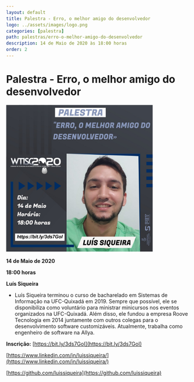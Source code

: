 ```yaml
---
layout: default
title: Palestra - Erro, o melhor amigo do desenvolvedor
logo: ../assets/images/logo.png
categories: [palestra]
path: palestras/erro-o-melhor-amigo-do-desenvolvedor
description: 14 de Maio de 2020 às 18:00 horas
order: 2
---
```



# Palestra - Erro, o melhor amigo do desenvolvedor  

<img src="../assets/images/p2.jpeg" alt="palestra 1" width="400">
  
<i class="fa fa-calendar-check-o" aria-hidden="true" style="color: #159957"></i> **14 de Maio de 2020**

<i class="fa fa-clock-o" aria-hidden="true" style="color: #159957"></i> **18:00 horas**

<i class="fas fa-chalkboard-teacher"  style="color: #159957"></i> **Luís Siqueira**

  * Luís Siqueira terminou o curso de bacharelado em Sistemas de Informação na UFC-Quixadá em 2019. Sempre que possível, ele se disponibiliza como voluntário para ministrar minicursos nos eventos organizados na UFC-Quixadá. Além disso, ele fundou a empresa Roove Tecnologia em 2014 juntamente com outros colegas para o desenvolvimento software customizáveis. Atualmente, trabalha como engenheiro de software na Allya. 

<i class="fas fa-clipboard-check" style="color: #159957"></i> **Inscrição:** [https://bit.ly/3ds7GoI](https://bit.ly/3ds7GoI)

<i class="fab fa-linkedin" style="color: #159957"></i> [https://www.linkedin.com/in/luissiqueira/](https://www.linkedin.com/in/luissiqueira/)

<i class="fab fa-github" style="color: #159957"></i>  [https://github.com/luissiqueira](https://github.com/luissiqueira)
